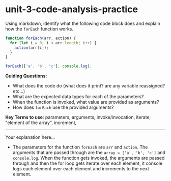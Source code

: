 # unit-3-code-analysis-practice

Using markdown, identify what the following code block does and explain how the `forEach` function works.

```js
function forEach(arr, action) {
  for (let i = 0; i < arr.length; i++) {
    action(arr[i]);
  }
}

forEach(['a', 'b', 'c'], console.log);
```

**Guiding Questions:**
* What does the code do (what does it print? are any variable reassigned? etc...)
* What are the expected data types for each of the parameters?
* When the function is invoked, what value are provided as arguments?
* How does `forEach` use the provided arguments?

**Key Terms to use**: parameters, arguments, invoke/invocation, iterate, "element of the array", increment,  

<hr>

Your explanation here...

* The parameters for the function `forEach` are `arr` and `action`. The arguments that are passed through are the `array = ['a', 'b', 'c']` and `console.log`. When the function gets invoked, the arguments are passed through and then the for loop gets iterate over each element, it console logs each element over each element and increments to the next element. 
